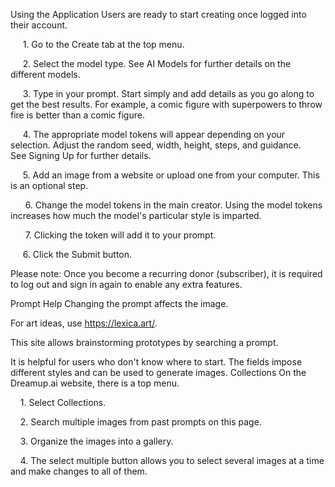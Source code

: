 Using the Application
Users are ready to start creating once logged into their account.

     1. Go to the Create tab at the top menu.



     2. Select the model type. See AI Models for further details on the different models.



     3. Type in your prompt. Start simply and add details as you go along to get the best results. For example, a comic figure with superpowers to throw fire is better than a comic figure. 

     4. The appropriate model tokens will appear depending on your selection. Adjust the random seed, width, height, steps, and guidance. See Signing Up for further details.

     5. Add an image from a website or upload one from your computer. This is an optional step.

      6. Change the model tokens in the main creator. Using the model tokens increases how much the model's particular style is imparted.

      7. Clicking the token will add it to your prompt.


     6. Click the Submit button.



Please note: Once you become a recurring donor (subscriber), it is required to log out and sign in again to enable any extra features.

Prompt Help
Changing the prompt affects the image. 


For art ideas, use https://lexica.art/.

This site allows brainstorming prototypes by searching a prompt. 


It is helpful for users who don't know where to start.
The fields impose different styles and can be used to generate images.
Collections
On the Dreamup.ai website, there is a top menu.

    1. Select Collections. 

    2. Search multiple images from past prompts on this page.

    3. Organize the images into a gallery.

    4. The select multiple button allows you to select several images at a time and make changes to all of them.





